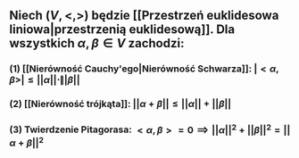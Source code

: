 ## Niech $(V,<,>)$ będzie [[Przestrzeń euklidesowa liniowa|przestrzenią euklidesową]]. Dla wszystkich $\alpha,\beta \in V$ zachodzi:
### (1) **[[Nierówność Cauchy'ego|Nierówność Schwarza]]**:  $|<\alpha,\beta>| \leq ||\alpha||  \cdot \||\beta||$
### (2) **[[Nierówność trójkąta]]**: $||\alpha+\beta|| \leq ||\alpha||+||\beta||$
### (3) **Twierdzenie Pitagorasa**: $<\alpha,\beta>=0 \implies ||\alpha||^2+||\beta||^2=||\alpha+\beta||^2$
